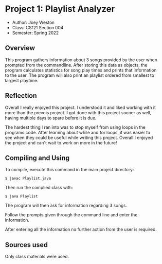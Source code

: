 # Project 1: Playlist Analyzer

* Author: Joey Weston
* Class: CS121 Section 004
* Semester: Spring 2022

## Overview

This program gathers information about 3 songs provided by the user
when prompted from the commandline. After storing this data as
objects, the program calculates statistics for song play times
and prints that information to the user. The program will also
print an playlist ordered from smallest to largest playtime.

## Reflection

Overall I really enjoyed this project. I understood it and liked
working with it more than the prevois project. I got done with this
project sooner as well, having multiple days to spare before it is due.

The hardest thing I ran into was to stop myself from using loops in
the programs code. After learning about while and for loops, it was
easier to see when they could be useful while writing this project.
Overall I enjoyed the project and can't wait to work on more in the
future!

## Compiling and Using

To compile, execute this command in the main project directory:
```
$ javac Playlist.java
```
Then run the complied class with:
```
$ java Playlist
```
The program will then ask for information regarding 3 songs.

Follow the prompts given through the command line and enter the information.

After entering all the information no further action from the user is required.

## Sources used

Only class materials were used.